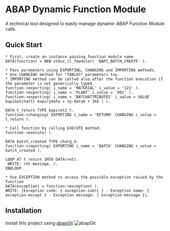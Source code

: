 # ABAP Dynamic Function Module
A technical tool designed to easily manage dynamic ABAP Function Module calls.

## Quick Start

```abap
* First, create an instance passing function module name
DATA(function) = NEW ztbox_cl_fmoduler( 'BAPI_BATCH_CREATE' ).

* Pass parameters using EXPORTING, CHANGING and IMPORTING methods.
* Use CHANGING method for "TABLES" parameters too.
* IMPORTING method can be called also after the function execution if the parameter is not generically typed.
function->exporting( i_name = 'MATERIAL' i_value = '123' ).
function->exporting( i_name = 'PLANT' i_value = '001' ).
function->exporting( i_name = 'BATCHATTRIBUTES' i_value = VALUE bapibatchatt( expirydate = sy-datum + 365 ) ).

DATA t_return TYPE bapiret2_t.
function->changing( EXPORTING i_name = 'RETURN' CHANGING c_value = t_return ).

* Call function by calling EXECUTE method.
function->execute( ).

DATA batch_created TYPE charg_d.
function->importing( EXPORTING i_name = 'BATCH' CHANGING c_value = batch_created ).

LOOP AT t_return INTO DATA(ret).
 WRITE: ret-message, /.
ENDLOOP.

* Use EXCEPTION method to access the possible exception raised by the function
DATA(exception) = function->exception( ).
WRITE: |Exception code: { exception-subrc } - Exception name: { exception-except } - Exception message: { exception-message }|.
```

## Installation
Install this project using [abapGit](https://abapgit.org/) ![abapGit](https://docs.abapgit.org/img/favicon.png)
